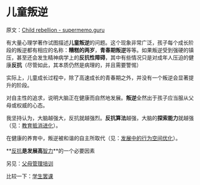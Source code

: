 # 儿童叛逆

原文：[Child rebellion - supermemo.guru](https://supermemo.guru/wiki/Child_rebellion)

有大量心理学著作试图描述**儿童叛逆**的问题。这个现象非常广泛，孩子每个成长阶段的叛逆都有相应的名称：**糟糕的两岁**，**青春期叛逆**等等。如果叛逆受到强硬的镇压，甚至还会发生精神病学上的**反抗性障碍**，其中有些情况只是对成年人压迫的健康**反抗**（尽管如此，其本质仍然是病理的，并且需要警惕）

实际上，儿童成长过程中，除了高速成长的青春期之外，并没有一个叛逆会显著提升的阶段。

对自主性的追求，说明大脑正在健康而自然地发展。**叛逆**全然出于孩子应当服从父母或权威的心态。

我坚持认为，大脑越强大，反抗就越强烈。**反抗算法**越强，大脑的**探索能力**就越强（见：[教育抵消进化](https://supermemo.guru/wiki/Education_counteracts_evolution)）。

在健康的养育中，叛逆被和谐的自主所取代（见：[发展中的行为空间优化](https://supermemo.guru/wiki/Optimization_of_behavioral_spaces_in_development)）。

**[反抗](https://supermemo.guru/wiki/Reactance)**是发展高**[智力](https://supermemo.guru/wiki/Intelligence)**的一个必要因素

另见：[父母管理培训](https://en.wikipedia.org/wiki/Parent_management_training)

比较一下：[学生罢课](https://supermemo.guru/wiki/School_strike)